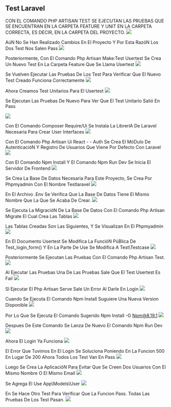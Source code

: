 ## Test Laravel 

CON EL COMANDO PHP ARTISAN TEST SE EJECUTAN LAS PRUEBAS QUE SE ENCUENTRAN EN LA CARPETA FEATURE Y UNIT EN LA CARPETA CORRECTA, ES DECIR, EN LA CARPETA DEL PROYECTO. 
![](https://github.com/MariaC30/TestLaravel/blob/main/Imagenes/Captura.PNG?raw=true)





AúN No Se Han Realizado Cambios En El Proyecto Y Por Esta RazóN Los Dos Test Nos Salen Pass
![](https://github.com/MariaC30/TestLaravel/blob/main/Imagenes/Captura.PNG%201.PNG?raw=true)

Posteriormente, Con El Comando Php Artisan Make:Test  Usertest Se Crea Un Nuevo Test En La Carpeta Feature Que Se Llama Usertest
![](https://github.com/MariaC30/TestLaravel/blob/main/Imagenes/Captura.PNG3.PNG?raw=true)






Se Vuelven Ejecutar Las Pruebas De Los Test Para Verificar Que El Nuevo Test Creado Funciona Correctamente
![](https://github.com/MariaC30/TestLaravel/blob/main/Imagenes/Captura.PNG4.PNG?raw=true)


Ahora Creamos Test Unitarios Para El Usertest 
![](https://github.com/MariaC30/TestLaravel/blob/main/Imagenes/Captura.PNG5.PNG?raw=true)


Se Ejecutan Las Pruebas De Nuevo Para Ver Que El Test Unitario Salió En Pass

![](https://github.com/MariaC30/TestLaravel/blob/main/Imagenes/Captura.PNG6.PNG?raw=true)



Con El Comando Composer Require/Ui Se Instala La LibreríA De Laravel Necesaria Para Crear User Interfaces
![](https://github.com/MariaC30/TestLaravel/blob/main/Imagenes/Captura.PNG7.PNG?raw=true)


Con El Comando Php Artisan Ui React  - - Auth Se Crea El MóDulo De AutenticacióN Y Registro De Usuarios Que Viene Por Defecto Con Laravel
![](https://github.com/MariaC30/TestLaravel/blob/main/Imagenes/Captura.PNG8.PNG?raw=true)


Con El Comando Npm Install Y El Comando Npm Run Dev Se Inicia El Servidor De Frontend
![](https://github.com/MariaC30/TestLaravel/blob/main/Imagenes/Captura.PNG9.PNG?raw=true)



Se Crea La Base De Datos Necesaria Para Este Proyecto, Se Crea Por Phpmyadmin Con El Nombre Testlaravel
![](https://github.com/MariaC30/TestLaravel/blob/main/Imagenes/Captura.PNG10.PNG?raw=true)



En El Archivo .Env Se Verifica Que La Base De Datos Tiene El Mismo Nombre Que La Que Se Acaba De Crear. 
![](https://github.com/MariaC30/TestLaravel/blob/main/Imagenes/Captura.PNG11.PNG?raw=true)

 Se Ejecuta La MigracióN De La Base De Datos Con El Comando Php Artisan Migrate El Cual Crea Las Tablas
 ![](https://github.com/MariaC30/TestLaravel/blob/main/Imagenes/Captura.PNG12.PNG?raw=true)



Las Tablas Creadas Son Las Siguientes, Y Se Visualizan En El Phpmyadmin
![](https://github.com/MariaC30/TestLaravel/blob/main/Imagenes/Captura.PNG13.PNG?raw=true)


En El Documento Usertest Se Modifica La FuncióN PúBlica De Test_login_form() Y En La Parte De Use Se Modifica A Test\Testcase 
![](https://github.com/MariaC30/TestLaravel/blob/main/Imagenes/Captura.PNG14.PNG?raw=true)

Posteriormente Se Ejecutan Las Pruebas Con El Comando Php Artisan Test. 
![](https://github.com/MariaC30/TestLaravel/blob/main/Imagenes/Captura.PNG15.PNG?raw=true)



Al Ejecutar Las Pruebas Una De Las Pruebas Sale Que El Test Usertest Es Fail
![](https://github.com/MariaC30/TestLaravel/blob/main/Imagenes/Captura.PNG16.PNG?raw=true)

Sl Ejecutar El Php Artisan Serve Sale Un Error Al Darle En Login
![](https://github.com/MariaC30/TestLaravel/blob/main/Imagenes/Captura.PNG17.PNG?raw=true)

Cuando Se Ejecuta El Comando Npm Install Suguiere Una Nueva Version Disponible
![](https://github.com/MariaC30/TestLaravel/blob/main/Imagenes/Captura.PNG18.PNG?raw=true)




Por Lo Que Se Ejecuta El Comando Sugerido  Npm Install -G Npm@8.19.1 
![](https://github.com/MariaC30/TestLaravel/blob/main/Imagenes/Captura.PNG19.PNG?raw=true)


Despues De Este Comando Se Lanza De Nuevo El Comando Npm Run Dev
![](https://github.com/MariaC30/TestLaravel/blob/main/Imagenes/Captura.PNG20.PNG?raw=true)



Ahora El Login Ya Funciona
![](https://github.com/MariaC30/TestLaravel/blob/main/Imagenes/Captura.PNG20.PNG?raw=true)




El Error Que Tuvimos En El Login Se Soluciona Poniendo En La Funcion 500 En Lugar De 200 Ahora Todos Los Test Van En Pass
![](https://github.com/MariaC30/TestLaravel/blob/main/Imagenes/Captura.PNG21.PNG?raw=true)


Luego Se Crea La AplicacióN Para Evitar Que Se Creen Dos Usuarios Con El Mismo Nombre O El Mismo Email
![](https://github.com/MariaC30/TestLaravel/blob/main/Imagenes/Captura.PNG22.PNG?raw=true)


Se Agrega El Use App\Models\User
![](https://github.com/MariaC30/TestLaravel/blob/main/Imagenes/Captura.PNG23.PNG?raw=true)




En Se Hace Otro Test Para Verificar Que La Funcion Pass. Todas Las Pruebas De Los Test Pasan. 
![](https://github.com/MariaC30/TestLaravel/blob/main/Imagenes/Captura.PNG24.PNG?raw=true)


